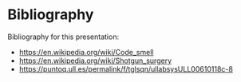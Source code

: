 # Bibliography

Bibliography for this presentation:
- https://en.wikipedia.org/wiki/Code_smell
- https://en.wikipedia.org/wiki/Shotgun_surgery
- https://puntoq.ull.es/permalink/f/tglsqn/ullabsysULL00610118c-8
